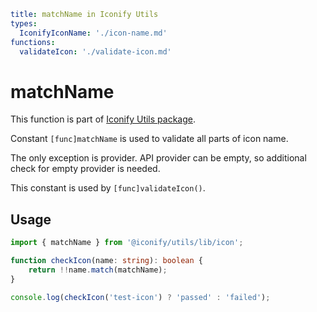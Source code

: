 ```yaml
title: matchName in Iconify Utils
types:
  IconifyIconName: './icon-name.md'
functions:
  validateIcon: './validate-icon.md'
```

# matchName

This function is part of [Iconify Utils package](./index.md).

Constant `[func]matchName` is used to validate all parts of icon name.

The only exception is provider. API provider can be empty, so additional check for empty provider is needed.

This constant is used by `[func]validateIcon()`.

## Usage

```ts
import { matchName } from '@iconify/utils/lib/icon';

function checkIcon(name: string): boolean {
	return !!name.match(matchName);
}

console.log(checkIcon('test-icon') ? 'passed' : 'failed');
```

